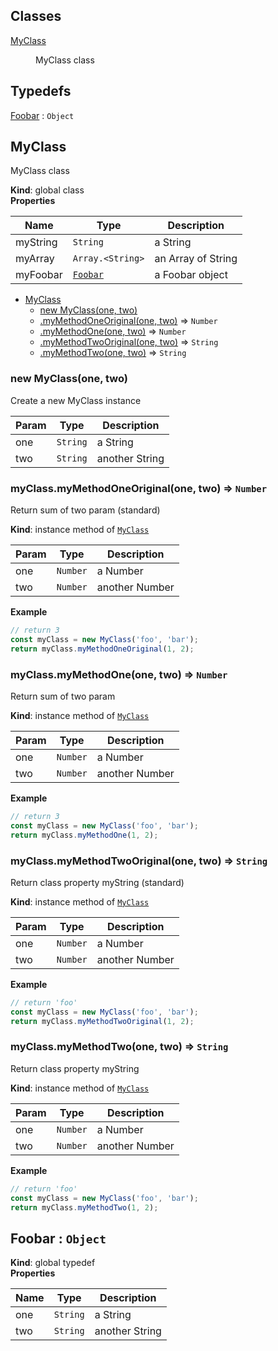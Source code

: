 ## Classes

<dl>
<dt><a href="#MyClass">MyClass</a></dt>
<dd><p>MyClass class</p>
</dd>
</dl>

## Typedefs

<dl>
<dt><a href="#Foobar">Foobar</a> : <code>Object</code></dt>
<dd></dd>
</dl>

<a name="MyClass"></a>

## MyClass
MyClass class

**Kind**: global class  
**Properties**

| Name | Type | Description |
| --- | --- | --- |
| myString | <code>String</code> | a String |
| myArray | <code>Array.&lt;String&gt;</code> | an Array of String |
| myFoobar | <code>[Foobar](#Foobar)</code> | a Foobar object |


* [MyClass](#MyClass)
    * [new MyClass(one, two)](#new_MyClass_new)
    * [.myMethodOneOriginal(one, two)](#MyClass+myMethodOneOriginal) ⇒ <code>Number</code>
    * [.myMethodOne(one, two)](#MyClass+myMethodOne) ⇒ <code>Number</code>
    * [.myMethodTwoOriginal(one, two)](#MyClass+myMethodTwoOriginal) ⇒ <code>String</code>
    * [.myMethodTwo(one, two)](#MyClass+myMethodTwo) ⇒ <code>String</code>

<a name="new_MyClass_new"></a>

### new MyClass(one, two)
Create a new MyClass instance


| Param | Type | Description |
| --- | --- | --- |
| one | <code>String</code> | a String |
| two | <code>String</code> | another String |

<a name="MyClass+myMethodOneOriginal"></a>

### myClass.myMethodOneOriginal(one, two) ⇒ <code>Number</code>
Return sum of two param (standard)

**Kind**: instance method of <code>[MyClass](#MyClass)</code>  

| Param | Type | Description |
| --- | --- | --- |
| one | <code>Number</code> | a Number |
| two | <code>Number</code> | another Number |

**Example**  
```js
// return 3const myClass = new MyClass('foo', 'bar');return myClass.myMethodOneOriginal(1, 2);
```
<a name="MyClass+myMethodOne"></a>

### myClass.myMethodOne(one, two) ⇒ <code>Number</code>
Return sum of two param

**Kind**: instance method of <code>[MyClass](#MyClass)</code>  

| Param | Type | Description |
| --- | --- | --- |
| one | <code>Number</code> | a Number |
| two | <code>Number</code> | another Number |

**Example**  
```js
// return 3const myClass = new MyClass('foo', 'bar');return myClass.myMethodOne(1, 2);
```
<a name="MyClass+myMethodTwoOriginal"></a>

### myClass.myMethodTwoOriginal(one, two) ⇒ <code>String</code>
Return class property myString (standard)

**Kind**: instance method of <code>[MyClass](#MyClass)</code>  

| Param | Type | Description |
| --- | --- | --- |
| one | <code>Number</code> | a Number |
| two | <code>Number</code> | another Number |

**Example**  
```js
// return 'foo'const myClass = new MyClass('foo', 'bar');return myClass.myMethodTwoOriginal(1, 2);
```
<a name="MyClass+myMethodTwo"></a>

### myClass.myMethodTwo(one, two) ⇒ <code>String</code>
Return class property myString

**Kind**: instance method of <code>[MyClass](#MyClass)</code>  

| Param | Type | Description |
| --- | --- | --- |
| one | <code>Number</code> | a Number |
| two | <code>Number</code> | another Number |

**Example**  
```js
// return 'foo'const myClass = new MyClass('foo', 'bar');return myClass.myMethodTwo(1, 2);
```
<a name="Foobar"></a>

## Foobar : <code>Object</code>
**Kind**: global typedef  
**Properties**

| Name | Type | Description |
| --- | --- | --- |
| one | <code>String</code> | a String |
| two | <code>String</code> | another String |

